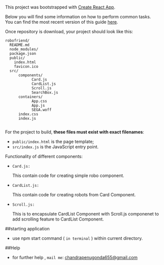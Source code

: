 This project was bootstrapped with [Create React App](https://github.com/facebookincubator/create-react-app).

Below you will find some information on how to perform common tasks.<br>
You can find the most recent version of this guide [here](https://github.com/facebookincubator/create-react-app/blob/master/packages/react-scripts/template/README.md).




Once repository is download, your project should look like this:

```
robofriend/
  README.md
  node_modules/
  package.json
  public/
    index.html
    favicon.ico
  src/
      components/
            Card.js
            CardList.js
            Scroll.js
            SearchBox.js
      containers/
            App.css
            App.js
            SEGA.woff
      index.css
      index.js
  
```

For the project to build, **these files must exist with exact filenames**:

* `public/index.html` is the page template;
* `src/index.js` is the JavaScript entry point.

Functionality of different components:

  * `Card.js:`

      This contain code for creating simple robo component.

  * `CardList.js:`

      This contain code for creating robots from Card Component.

  * `Scroll.js:`

      This is to encapsulate CardList Component with Scroll.js componenet to add scrolling feature to CardList Component.

##starting application

  * use npm start command  ( `in terminal` )  within current directory.

##Help

  * for further help , `mail me`: chandrapenugonda655@gmail.com


